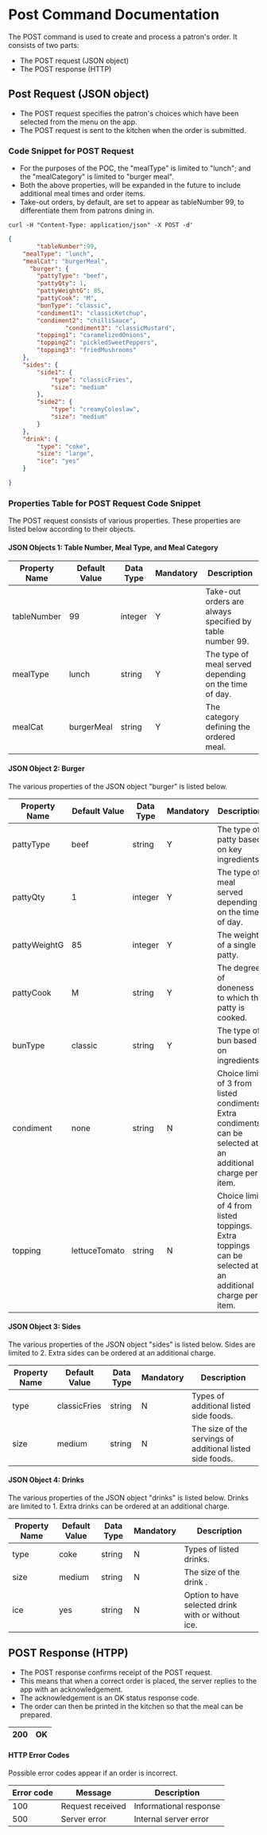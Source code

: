 # Post Command Documentation 
The POST command is used to create and process a patron's order. It consists of two parts:  
* The POST request (JSON object)
* The POST response (HTTP)
 
## Post Request (JSON object)  
* The POST request specifies the patron's choices which have been selected from the menu on the app. 
* The POST request is sent to the kitchen when the order is submitted.

### Code Snippet for POST Request  
* For the purposes of the POC, the "mealType" is limited to "lunch"; and the "mealCategory" is limited to "burger meal".
* Both the above properties, will be expanded in the future to include additional meal times and order items.
* Take-out orders, by default, are set to appear as tableNumber 99, to differentiate them from patrons dining in.

``` curl
curl -H "Content-Type: application/json" -X POST -d'
```    
``` JSON
{  
        "tableNumber":99,  
	"mealType": "lunch",  
	"mealCat": "burgerMeal",  
	  "burger": {  
		"pattyType": "beef",  
		"pattyQty": 1,  
		"pattyWeightG": 85,  
		"pattyCook": "M",  
		"bunType": "classic",  
		"condiment1": "classicKetchup",  
		"condiment2": "chilliSauce",  
                "condiment3": "classicMustard",  
		"topping1": "caramelizedOnions",  
		"topping2": "pickledSweetPeppers",  
		"topping3": "friedMushrooms"  
	},  
	"sides": {  
		"side1": {  
			"type": "classicFries",  
			"size": "medium"  
		},  
		"side2": {  
			"type": "creamyColeslaw",  
			"size": "medium"  
		}  
	},  
	"drink": {  
		"type": "coke",  
		"size": "large",  
		"ice": "yes"   
	}

}
```

### Properties Table for POST Request Code Snippet  
The POST request consists of various properties.  These properties are listed below according to their objects. 
#### JSON Objects 1: **Table Number, Meal Type, and Meal Category**  

| Property Name | Default Value         | Data Type | Mandatory | Description                                               | 
|---------------|-----------------------|-----------|-----------|-----------------------------------------------------------|  
| tableNumber   | 99              	| integer   |     Y     | Take-out orders are always specified by table number 99.  |  					
| mealType	| lunch	                | string    |     Y	| The type of meal served depending on the time of day.     |  
| mealCat	| burgerMeal            | string    |     Y     | The category defining the ordered meal.                   |  

#### JSON Object 2: **Burger**  
The various properties of the JSON object "burger" is listed below. 

| Property Name | Default Value         | Data Type | Mandatory | Description                                               | 
|---------------|-----------------------|-----------|-----------|-----------------------------------------------------------|  
| pattyType     | beef                  | string    |     Y     | The type of patty based on key ingredients.               |  							
| pattyQty	| 1     	        | integer   |     Y	| The type of meal served depending on the time of day.     |   
| pattyWeightG  | 85     	        | integer   |     Y     | The weight of a single patty.                             |  							
| pattyCook	| M   	                | string    |     Y	| The degree of doneness to which the patty is cooked.      |  
| bunType	| classic               | string    |     Y     | The type of bun based on ingredients.                     |  
| condiment     | none                  | string    |     N     | Choice limit of 3 from listed condiments. Extra condiments can be selected at an additional charge per item.|  							
| topping	| lettuceTomato     	| string    |     N	| Choice limit of 4 from listed toppings. Extra toppings can be selected at an additional charge per item.                  |  

#### JSON Object 3: **Sides**   
The various properties of the JSON object "sides" is listed below.  Sides are limited to 2. Extra sides can be ordered at an additional charge.

| Property Name | Default Value         | Data Type | Mandatory | Description                                               | 
|---------------|-----------------------|-----------|-----------|-----------------------------------------------------------|  
| type          | classicFries          | string    |     N     | Types of additional listed side foods.                    |  							
| size   	| medium 	        | string    |     N	| The size of the servings of additional listed side foods. |  

#### JSON Object 4: **Drinks**   
The various properties of the JSON object "drinks" is listed below. Drinks are limited to 1. Extra drinks can be ordered at an additional charge.

| Property Name | Default Value         | Data Type | Mandatory | Description                                               | 
|---------------|-----------------------|-----------|-----------|-----------------------------------------------------------|  
| type          | coke              	| string    |     N     | Types of listed drinks.                                   |  							
| size    	| medium	        | string    |     N	| The size of the drink                               .     |  
| ice    	| yes                   | string    |     N     | Option to have selected drink with or without ice.        |  

## POST Response (HTPP)  
* The POST response confirms receipt of the POST request.
* This means that when a correct order is placed, the server replies to the app with an acknowledgement.
* The acknowledgement is an OK status response code.  
* The order can then be printed in the kitchen so that the meal can be prepared.

| 200           |OK                                                                                                         |
|---------------|-----------------------------------------------------------------------------------------------------------|  

#### HTTP Error Codes  
Possible error codes appear if an order is incorrect.  

| Error code | Message          | Description            |  
|------------|------------------|------------------------|  
| 100        | Request received | Informational response |  
| 500        | Server error     | Internal server error  |




